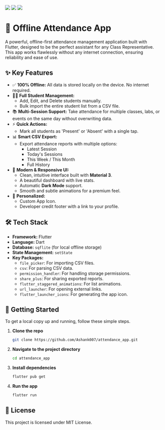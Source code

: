 <img src="https://img.shields.io/badge/Flutter-02569B?style=for-the-badge&logo=flutter&logoColor=white" />
<img src="https://img.shields.io/badge/Dart-0175C2?style=for-the-badge&logo=dart&logoColor=white" />
<img src="https://img.shields.io/badge/SQLite-07405E?style=for-the-badge&logo=sqlite&logoColor=white" />

# 📝 Offline Attendance App

A powerful, offline-first attendance management application built with Flutter, designed to be the perfect assistant for any Class Representative. This app works flawlessly without any internet connection, ensuring reliability and ease of use.


## ✨ Key Features

* ✅ **100% Offline:** All data is stored locally on the device. No internet required.
* 👨‍🎓 **Full Student Management:**
    * Add, Edit, and Delete students manually.
    * Bulk import the entire student list from a CSV file.
* 📚 **Multi-Session Support:** Take attendance for multiple classes, labs, or events on the same day without overwriting data.
* ⚡ **Quick Actions:**
    * Mark all students as 'Present' or 'Absent' with a single tap.
* 📊 **Smart CSV Export:**
    * Export attendance reports with multiple options:
        * Latest Session
        * Today's Sessions
        * This Week / This Month
        * Full History
* 📱 **Modern & Responsive UI:**
    * Clean, intuitive interface built with **Material 3**.
    * A beautiful dashboard with live stats.
    * Automatic **Dark Mode** support.
    * Smooth and subtle animations for a premium feel.
* 👤 **Personalized:**
    * Custom App Icon.
    * Developer credit footer with a link to your profile.


## 🛠️ Tech Stack

* **Framework:** Flutter
* **Language:** Dart
* **Database:** `sqflite` (for local offline storage)
* **State Management:** `setState`
* **Key Packages:**
    * `file_picker`: For importing CSV files.
    * `csv`: For parsing CSV data.
    * `permission_handler`: For handling storage permissions.
    * `share_plus`: For sharing exported reports.
    * `flutter_staggered_animations`: For list animations.
    * `url_launcher`: For opening external links.
    * `flutter_launcher_icons`: For generating the app icon.

## 🚀 Getting Started

To get a local copy up and running, follow these simple steps.

1.  **Clone the repo**
    ```sh
    git clone https://github.com/Ashank007/attendance_app.git
    ```
2.  **Navigate to the project directory**
    ```sh
    cd attendance_app
    ```
3.  **Install dependencies**
    ```sh
    flutter pub get
    ```
4.  **Run the app**
    ```sh
    flutter run
    ```
## 📄 License

This project is licensed under MIT License.